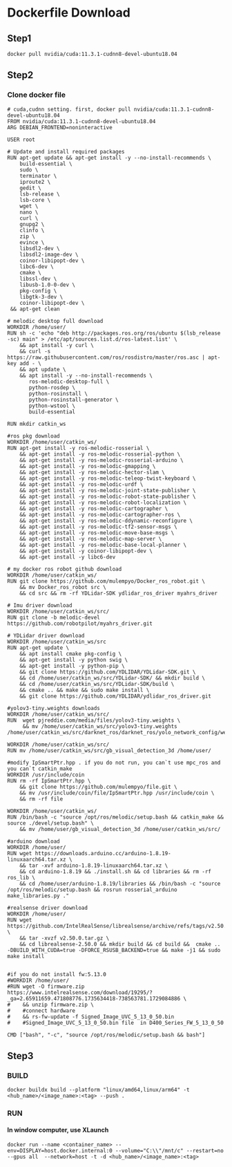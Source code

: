<H1>Dockerfile Download</H1>

<H2>Step1</H2>


``` docker pull nvidia/cuda:11.3.1-cudnn8-devel-ubuntu18.04 ```


<H2>Step2</H2>
<H3> Clone docker file</H3>

``````````````````````
# cuda,cudnn setting. first, docker pull nvidia/cuda:11.3.1-cudnn8-devel-ubuntu18.04
FROM nvidia/cuda:11.3.1-cudnn8-devel-ubuntu18.04
ARG DEBIAN_FRONTEND=noninteractive

USER root

# Update and install required packages
RUN apt-get update && apt-get install -y --no-install-recommends \
    build-essential \
    sudo \
    terminator \
    iproute2 \
    gedit \
    lsb-release \
    lsb-core \
    wget \
    nano \
    curl \
    gnupg2 \
    clinfo \
    zip \
    evince \
    libsdl2-dev \
    libsdl2-image-dev \
    coinor-libipopt-dev \
    libc6-dev \
    cmake \
    libssl-dev \
    libusb-1.0-0-dev \
    pkg-config \
    libgtk-3-dev \
    coinor-libipopt-dev \
 && apt-get clean

# melodic desktop full download
WORKDIR /home/user/
RUN sh -c 'echo "deb http://packages.ros.org/ros/ubuntu $(lsb_release -sc) main" > /etc/apt/sources.list.d/ros-latest.list' \
    && apt install -y curl \
    && curl -s https://raw.githubusercontent.com/ros/rosdistro/master/ros.asc | apt-key add - \
    && apt update \
    && apt install -y --no-install-recommends \
       ros-melodic-desktop-full \
       python-rosdep \
       python-rosinstall \
       python-rosinstall-generator \
       python-wstool \
       build-essential

RUN mkdir catkin_ws 

#ros pkg download
WORKDIR /home/user/catkin_ws/
RUN apt-get install -y ros-melodic-rosserial \ 
    && apt-get install -y ros-melodic-rosserial-python \
    && apt-get install -y ros-melodic-rosserial-arduino \
    && apt-get install -y ros-melodic-gmapping \
    && apt-get install -y ros-melodic-hector-slam \
    && apt-get install -y ros-melodic-teleop-twist-keyboard \
    && apt-get install -y ros-melodic-urdf \
    && apt-get install -y ros-melodic-joint-state-publisher \
    && apt-get install -y ros-melodic-robot-state-publisher \
    && apt-get install -y ros-melodic-robot-localization \
    && apt-get install -y ros-melodic-cartographer \
    && apt-get install -y ros-melodic-cartographer-ros \
    && apt-get install -y ros-melodic-ddynamic-reconfigure \
    && apt-get install -y ros-melodic-tf2-sensor-msgs \
    && apt-get install -y ros-melodic-move-base-msgs \
    && apt-get install -y ros-melodic-map-server \
    && apt-get install -y ros-melodic-base-local-planner \
    && apt-get install -y coinor-libipopt-dev \
    && apt-get install -y libc6-dev 

# my docker ros robot github download
WORKDIR /home/user/catkin_ws/
RUN git clone https://github.com/mulempyo/Docker_ros_robot.git \
    && mv Docker_ros_robot src \
    && cd src && rm -rf YDLidar-SDK ydlidar_ros_driver myahrs_driver   

# Imu driver download
WORKDIR /home/user/catkin_ws/src/
RUN git clone -b melodic-devel https://github.com/robotpilot/myahrs_driver.git    
    
# YDLidar driver download
WORKDIR /home/user/catkin_ws/src
RUN apt-get update \
    && apt install cmake pkg-config \
    && apt-get install -y python swig \
    && apt-get install -y python-pip \
    && git clone https://github.com/YDLIDAR/YDLidar-SDK.git \
    && cd /home/user/catkin_ws/src/YDLidar-SDK/ && mkdir build \
    && cd /home/user/catkin_ws/src/YDLidar-SDK/build \
    && cmake .. && make && sudo make install \ 
    && git clone https://github.com/YDLIDAR/ydlidar_ros_driver.git   

#yolov3-tiny.weights downloads
WORKDIR /home/user/catkin_ws/src/
RUN  wget pjreddie.com/media/files/yolov3-tiny.weights \
     && mv /home/user/catkin_ws/src/yolov3-tiny.weights /home/user/catkin_ws/src/darknet_ros/darknet_ros/yolo_network_config/weights/

WORKDIR /home/user/catkin_ws/src/
RUN mv /home/user/catkin_ws/src/gb_visual_detection_3d /home/user/

#modify IpSmartPtr.hpp . if you do not run, you can`t use mpc_ros and you can`t catkin_make
WORKDIR /usr/include/coin  
RUN rm -rf IpSmartPtr.hpp \
    && git clone https://github.com/mulempyo/file.git \
    && mv /usr/include/coin/file/IpSmartPtr.hpp /usr/include/coin \
    && rm -rf file

WORKDIR /home/user/catkin_ws/
RUN /bin/bash -c "source /opt/ros/melodic/setup.bash && catkin_make && source ./devel/setup.bash" \
    && mv /home/user/gb_visual_detection_3d /home/user/catkin_ws/src/ 

#arduino download
WORKDIR /home/user/
RUN wget https://downloads.arduino.cc/arduino-1.8.19-linuxaarch64.tar.xz \
    && tar -xvf arduino-1.8.19-linuxaarch64.tar.xz \
    && cd arduino-1.8.19 && ./install.sh && cd libraries && rm -rf ros_lib \
    && cd /home/user/arduino-1.8.19/libraries && /bin/bash -c "source /opt/ros/melodic/setup.bash && rosrun rosserial_arduino make_libraries.py ." 

#realsense driver download    
WORKDIR /home/user/
RUN wget https://github.com/IntelRealSense/librealsense/archive/refs/tags/v2.50.0.tar.gz \
    && tar -xvzf v2.50.0.tar.gz \
    && cd librealsense-2.50.0 && mkdir build && cd build &&  cmake .. -DBUILD_WITH_CUDA=true -DFORCE_RSUSB_BACKEND=true && make -j1 && sudo make install


#if you do not install fw:5.13.0
#WORKDIR /home/user/
#RUN wget -O firmware.zip https://www.intelrealsense.com/download/19295/?_ga=2.65911659.471808776.1735634418-738563781.1729084886 \
#    && unzip firmware.zip \
#    #connect hardware
#    && rs-fw-update -f Signed_Image_UVC_5_13_0_50.bin 
#    #Signed_Image_UVC_5_13_0_50.bin file  in D400_Series_FW_5_13_0_50

CMD ["bash", "-c", "source /opt/ros/melodic/setup.bash && bash"]

``````````````````````

<H2>Step3</H2>

<H3>BUILD</H3>

```docker buildx build --platform "linux/amd64,linux/arm64" -t <hub_name>/<image_name>:<tag> --push . ```

<H3>RUN</H3>
<H4>In window computer, use XLaunch</H4>

``` docker run --name <container_name> --env=DISPLAY=host.docker.internal:0 --volume="C:\\"/mnt/c" --restart=no --gpus all  --network=host -t -d <hub_name>/<image_name>:<tag> ```
